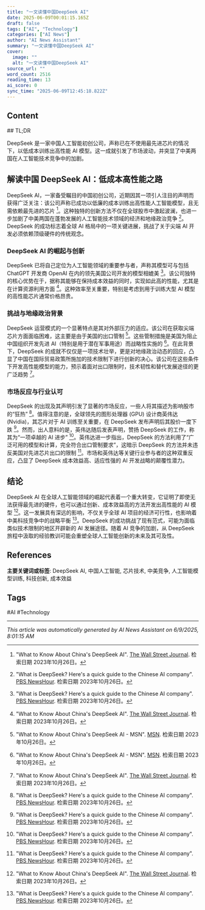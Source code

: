 ```yaml
---
title: "一文读懂中国DeepSeek AI"
date: 2025-06-09T00:01:15.165Z
draft: false
tags: ["AI", "Technology"]
categories: ["AI News"]
author: "AI News Assistant"
summary: "一文读懂中国DeepSeek AI"
cover:
  image: ""
  alt: "一文读懂中国DeepSeek AI"
source_url: ""
word_count: 2516
reading_time: 13
ai_score: 0
sync_time: "2025-06-09T12:45:18.822Z"
---
```


## Content

<article>
## TL;DR

DeepSeek 是一家中国人工智能初创公司，声称已在不使用最先进芯片的情况下，以低成本训练出高性能 AI 模型。这一成就引发了市场波动，并突显了中美两国在人工智能技术竞争中的加剧。

## 解读中国 DeepSeek AI：低成本高性能之路

DeepSeek AI，一家备受瞩目的中国初创公司，近期因其一项引人注目的声明而获得广泛关注：该公司声称已成功以低廉的成本训练出高性能人工智能模型，且无需依赖最先进的芯片 [^1]。这种独特的创新方法不仅在全球股市中激起波澜，也进一步加剧了中美两国在蓬勃发展的人工智能技术领域的经济和地缘政治竞争 [^2]。DeepSeek 的成功标志着全球 AI 格局中的一项关键进展，挑战了关于尖端 AI 开发必须依赖顶级硬件的传统观念。

### DeepSeek AI 的崛起与创新

DeepSeek 已将自己定位为人工智能领域的重要参与者，声称其模型可与包括 ChatGPT 开发商 OpenAI 在内的领先美国公司开发的模型相媲美 [^2]。该公司独特的核心优势在于，据称其能够在保持成本效益的同时，实现如此高的性能，尤其是在计算资源利用方面 [^1]。这种效率至关重要，特别是考虑到用于训练大型 AI 模型的高性能芯片通常价格昂贵。

### 挑战与地缘政治背景

DeepSeek 运营模式的一个显著特点是其对外部压力的适应。该公司在获取尖端芯片方面面临困难，这主要是由于美国的出口管制 [^3]。这些管制措施是美国为阻止中国组织开发先进 AI（特别是用于潜在军事用途）而战略性实施的 [^3]。在此背景下，DeepSeek 的成就不仅仅是一项技术壮举，更是对地缘政治动态的回应，凸显了中国在国际贸易政策所施加的技术限制下进行创新的决心。该公司在这些条件下开发高性能模型的能力，预示着面对出口限制时，技术韧性和替代发展途径的更广泛趋势 [^1]。

### 市场反应与行业认可

DeepSeek 的出现及其声明引发了显著的市场反应，一些人将其描述为影响股市的“狂热” [^2]。值得注意的是，全球领先的图形处理器 (GPU) 设计商英伟达 (Nvidia)，其芯片对于 AI 训练至关重要，在 DeepSeek 发布声明后其股价一度下跌 [^2]。然而，出人意料的是，英伟达随后发表声明，赞扬 DeepSeek 的工作，称其为“一项卓越的 AI 进步” [^2]。英伟达进一步指出，DeepSeek 的方法利用了“广泛可用的模型和计算，完全符合出口管制要求”，这暗示 DeepSeek 的方法并未违反美国对先进芯片出口的限制 [^2]。市场和英伟达等关键行业参与者的这种双重反应，凸显了 DeepSeek 成本效益高、适应性强的 AI 开发战略的颠覆性潜力。

## 结论

DeepSeek AI 在全球人工智能领域的崛起代表着一个重大转变，它证明了即使无法获得最先进的硬件，也可以通过创新、成本效益高的方法开发出高性能的 AI 模型 [^1]。这一发展具有深远的影响，不仅关乎全球 AI 项目的经济可行性，也影响着中美科技竞争中的战略平衡 [^2]。DeepSeek 的成功挑战了现有范式，可能为面临类似技术限制的地区开辟新的 AI 发展途径。随着 AI 竞争的加剧，从 DeepSeek 旅程中汲取的经验教训可能会重塑全球人工智能创新的未来及其可及性。

## References

[^1]: "What to Know About China's DeepSeek AI". [The Wall Street Journal](https://www.wsj.com/tech/ai/deepseek-ai-china-tech-stocks-explained-ee6cc80e). 检索日期 2023年10月26日。
[^2]: "What is DeepSeek? Here's a quick guide to the Chinese AI company". [PBS NewsHour](https://www.pbs.org/newshour/science/what-is-deepseek-heres-a-quick-guide-to-the-chinese-ai-company). 检索日期 2023年10月26日。
[^3]: "What to Know About China's DeepSeek AI - MSN". [MSN](https://www.msn.com/en-us/money/other/what-to-know-about-china-s-deepseek-ai/ar-AA1xWTyh). 检索日期 2023年10月26日。
[^4]: "What Is DeepSeek? What to Know About the Chinese AI Startup That ...". [Investopedia](https://www.investopedia.com/what-is-deepseek-chinese-ai-startup-that-spurred-a-stock-selloff-nvidia-update-8780896). 检索日期 2023年10月26日。
[^5]: "What Is DeepSeek? Everything to Know About the New Chinese AI Tool". [CNET](https://www.cnet.com/tech/services-and-software/what-is-deepseek-everything-to-know-about-the-new-chinese-ai-tool/). 检索日期 2023年10月26日。
</article>

**主要关键词或标签**: DeepSeek AI, 中国人工智能, 芯片技术, 中美竞争, 人工智能模型训练, 科技创新, 成本效益

## Tags

#AI #Technology

---

*This article was automatically generated by AI News Assistant on 6/9/2025, 8:01:15 AM*
